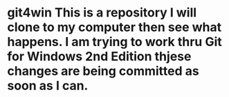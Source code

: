 # git4win   This is a repository I will clone to my computer then see what happens.  I am trying to work thru Git for Windows 2nd Edition thjese changes are being committed as soon as I can.
